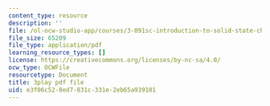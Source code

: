 ```yaml
---
content_type: resource
description: ''
file: /ol-ocw-studio-app/courses/3-091sc-introduction-to-solid-state-chemistry-fall-2010/e3f06c528ed7831c331e2eb65a939101_FRgckt9lDQ8.pdf
file_size: 65209
file_type: application/pdf
learning_resource_types: []
license: https://creativecommons.org/licenses/by-nc-sa/4.0/
ocw_type: OCWFile
resourcetype: Document
title: 3play pdf file
uid: e3f06c52-8ed7-831c-331e-2eb65a939101
---
```

